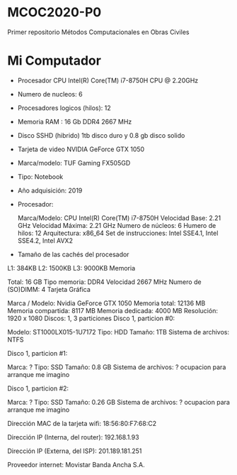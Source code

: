 # MCOC2020-P0
Primer repositorio Métodos Computacionales en Obras Civiles
# Mi Computador
  - Procesador CPU Intel(R) Core(TM) i7-8750H CPU @ 2.20GHz
  - Numero de nucleos: 6
  - Procesadores logicos (hilos): 12
  - Memoria RAM : 16 Gb DDR4 2667 MHz
  - Disco SSHD (hibrido) 1tb disco duro y 0.8 gb disco solido
  - Tarjeta de video NVIDIA GeForce GTX 1050
  
  - Marca/modelo: TUF Gaming FX505GD

  - Tipo: Notebook

  - Año adquisición: 2019

  - Procesador:

	Marca/Modelo: CPU Intel(R) Core(TM) i7-8750H
	Velocidad Base: 2.21 GHz
	Velocidad Máxima: 2.21 GHz
	Numero de núcleos: 6
	Humero de hilos: 12
	Arquitectura: x86_64
	Set de instrucciones: Intel SSE4.1, Intel SSE4.2, Intel AVX2
- Tamaño de las cachés del procesador


L1: 384KB
L2: 1500KB
L3: 9000KB
Memoria

Total: 16 GB
Tipo memoria: DDR4
Velocidad 2667 MHz
Numero de (SO)DIMM: 4
Tarjeta Gráfica

Marca / Modelo: Nvidia GeForce GTX 1050
Memoria total: 12136 MB
Memoria compartida: 8117 MB
Memoria dedicada: 4000 MB
Resolución: 1920 x 1080
Discos: 1, 3 particiones
Disco 1, particion #0:

Modelo: ST1000LX015-1U7172
Tipo: HDD
Tamaño: 1TB
Sistema de archivos: NTFS

Disco 1, particion #1:

Marca: ?
Tipo: SSD
Tamaño: 0.8 GB
Sistema de archivos: ? ocupacion para arranque me imagino

Disco 1, particion #2:

Marca: ?
Tipo: SSD
Tamaño: 0.26 GB
Sistema de archivos: ? ocupacion para arranque me imagino

Dirección MAC de la tarjeta wifi: 18:56:80:F7:68:C2

Dirección IP (Interna, del router): 192.168.1.93

Dirección IP (Externa, del ISP): 201.189.181.251

Proveedor internet: Movistar Banda Ancha S.A.

	




